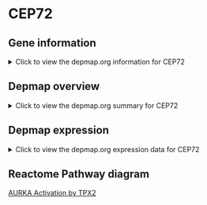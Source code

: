 <h1>CEP72</h1>

<h2>Gene information</h2>
<details>
  <summary>Click to view the depmap.org information for CEP72</summary>
  <iframe src="https://depmap.org/portal/gene/CEP72?tab=about" style="border:none;width:100%;height:800px"></iframe>
</details>

<h2>Depmap overview</h2>
<details>
  <summary>Click to view the depmap.org summary for CEP72</summary>
  <iframe src="https://depmap.org/portal/gene/CEP72?tab=overview" style="border:none;width:100%;height:800px"></iframe>
</details>

<h2>Depmap expression</h2>
<details>
  <summary>Click to view the depmap.org expression data for CEP72</summary>
  <iframe src="https://depmap.org/portal/gene/CEP72?tab=characterization" style="border:none;width:100%;height:800px"></iframe>
</details>



<h2>Reactome Pathway diagram</h2>
<a href="https://reactome.org/PathwayBrowser/#/R-HSA-8854518">AURKA Activation by TPX2</a>



